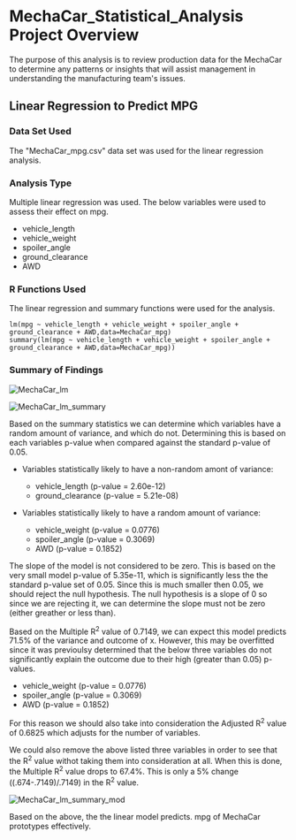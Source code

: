 # MechaCar_Statistical_Analysis Project Overview
The purpose of this analysis is to review production data for the MechaCar to determine any patterns or insights that will assist management in understanding the manufacturing team's issues.

## Linear Regression to Predict MPG

### Data Set Used
The "MechaCar_mpg.csv" data set was used for the linear regression analysis.

### Analysis Type
Multiple linear regression was used. The below variables were used to assess their effect on mpg.

- vehicle_length
- vehicle_weight
- spoiler_angle
- ground_clearance
- AWD

### R Functions Used
The linear regression and summary functions were used for the analysis.
```
lm(mpg ~ vehicle_length + vehicle_weight + spoiler_angle + ground_clearance + AWD,data=MechaCar_mpg)
summary(lm(mpg ~ vehicle_length + vehicle_weight + spoiler_angle + ground_clearance + AWD,data=MechaCar_mpg))
```
### Summary of Findings

![MechaCar_lm](https://user-images.githubusercontent.com/93630042/156927416-f219d900-32eb-4165-b396-e97038ef9079.png)

![MechaCar_lm_summary](https://user-images.githubusercontent.com/93630042/156927422-975ecd9e-1db5-4003-9ebd-e2e754157eac.png)

Based on the summary statistics we can determine which variables have a random amount of variance, and which do not. Determining this is based on each variables p-value when compared against the standard p-value of 0.05. 

- Variables statistically likely to have a non-random amont of variance:
  - vehicle_length (p-value = 2.60e-12)
  - ground_clearance (p-value = 5.21e-08)

- Variables statistically likely to have a random amount of variance:
  - vehicle_weight (p-value = 0.0776)
  - spoiler_angle (p-value = 0.3069)
  - AWD (p-value = 0.1852)

The slope of the model is not considered to be zero. This is based on the very small model p-value of 5.35e-11, which is significantly less the the standard p-value set of 0.05. Since this is much smaller then 0.05, we should reject the null hypothesis. The null hypothesis is a slope of 0 so since we are rejecting it, we can determine the slope must not be zero (either greather or less than). 

Based on the Multiple R<sup>2</sup> value of 0.7149, we can expect this model predicts 71.5% of the variance and outcome of x. However, this may be overfitted since it was previoulsy determined that the below three variables do not significantly explain the outcome due to their high (greater than 0.05) p-values. 

  - vehicle_weight (p-value = 0.0776)
  - spoiler_angle (p-value = 0.3069)
  - AWD (p-value = 0.1852)

For this reason we should also take into consideration the Adjusted R<sup>2</sup> value of 0.6825 which adjusts for the number of variables. 

We could also remove the above listed three variables in order to see that the R<sup>2</sup> value withot taking them into consideration at all. When this is done, the Multiple R<sup>2</sup> value drops to 67.4%. This is only a 5% change ((.674-.7149)/.7149) in the R<sup>2</sup> value.

![MechaCar_lm_summary_mod](https://user-images.githubusercontent.com/93630042/156928636-3c0baab3-52f9-4f3a-9665-b158e5a68676.png)

Based on the above, the the linear model predicts. mpg of MechaCar prototypes effectively.
